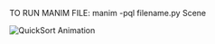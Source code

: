 TO RUN MANIM FILE:
    manim -pql filename.py Scene

![QuickSort Animation](Sorting/media/gif/QuicksortGIF.gif)